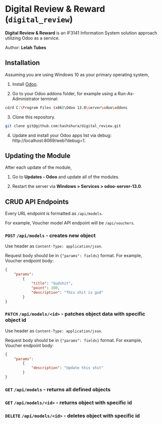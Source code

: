 # Digital Review & Reward (`digital_review`)

**Digital Review & Reward** is an IF3141 Information System solution approach utilizing Odoo as a service.

Author: **Lelah Tubes**

## Installation

Assuming you are using Windows 10 as your primary operating system,

1. Install [Odoo](https://www.odoo.com/id_ID/page/download).

2. Go to your Odoo addons folder, for example using a Run-As-Administrator terminal:

```bash
cd/d C:\Program Files (x86)\Odoo 13.0\server\odoo\addons
```

3. Clone this repository.

```bash
git clone git@github.com:hashshura/digital_review.git
```

4. Update and install your Odoo apps list via debug: http://localhost:8069/web?debug=1.

## Updating the Module

After each update of the module,

1. Go to **Updates - Odoo** and update all of the modules.

2. Restart the server via **Windows > Services > odoo-server-13.0**.

## CRUD API Endpoints

Every URL endpoint is formatted as `/api/models`.

For example, Voucher model API endpoint will be `/api/vouchers`.

### `POST` `/api/models` - creates new object

Use header as `Content-Type: application/json`.

Request body should be in `{"params": fields}` format. For example, Voucher endpoint body:

```json
{
	"params":
		{
			"title": "Gudshit",
			"point": 100,
			"description": "This shit is gud"
		}
}
```

### `PATCH` `/api/models/<id>` - patches object data with specific object id

Use header as `Content-Type: application/json`.

Request body should be in `{"params": fields}` format. For example, Voucher endpoint body:

```json
{
	"params":
		{
			"description": "Update this shit"
		}
}
```

### `GET` `/api/models` - returns all defined objects

### `GET` `/api/models/<id>` - returns object with specific id

### `DELETE` `/api/models/<id>` - deletes object with specific id

